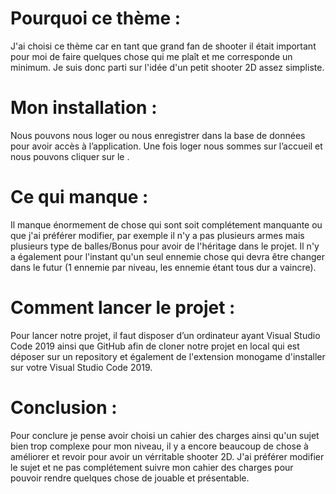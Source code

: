 
# Pourquoi ce thème :
J'ai choisi ce thème car en tant que grand fan de shooter il était important pour moi de faire quelques chose qui me plaît et me corresponde un minimum. Je suis donc parti sur l'idée d'un petit shooter 2D assez simpliste.

# Mon installation :
Nous pouvons nous loger ou nous enregistrer dans la base de données pour avoir accès à l’application. Une fois loger nous sommes sur l’accueil et nous pouvons cliquer sur le
.

# Ce qui manque :
Il manque énormement de chose qui sont soit complétement manquante ou que j'ai préférer modifier, par exemple il n'y a pas plusieurs armes mais plusieurs type de balles/Bonus pour avoir de l'héritage dans le projet. Il n'y a également pour l'instant qu'un seul ennemie chose qui devra être changer dans le futur (1 ennemie par niveau, les ennemie étant tous dur a vaincre). 

# Comment lancer le projet :
Pour lancer notre projet, il faut disposer d’un ordinateur ayant Visual Studio Code 2019 ainsi que GitHub afin de cloner notre projet en local qui est déposer sur un repository et également de l'extension monogame d'installer sur votre Visual Studio Code 2019.

# Conclusion :
Pour conclure je pense avoir choisi un cahier des charges ainsi qu'un sujet bien trop complexe pour mon niveau, il y a encore beaucoup de chose à améliorer et revoir pour avoir un vérritable shooter 2D. J'ai préférer modifier le sujet et ne pas complétement suivre mon cahier des charges pour pouvoir rendre quelques chose de jouable et présentable.




